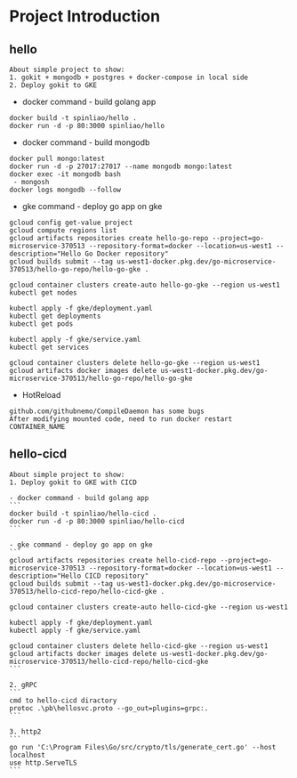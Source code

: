 # Project Introduction

## hello
    About simple project to show:
    1. gokit + mongodb + postgres + docker-compose in local side
    2. Deploy gokit to GKE 
    

- docker command - build golang app
```
docker build -t spinliao/hello .
docker run -d -p 80:3000 spinliao/hello
```
- docker command - build mongodb
```
docker pull mongo:latest
docker run -d -p 27017:27017 --name mongodb mongo:latest
docker exec -it mongodb bash
 - mongosh
docker logs mongodb --follow
```

- gke command - deploy go app on gke
```
gcloud config get-value project
gcloud compute regions list
gcloud artifacts repositories create hello-go-repo --project=go-microservice-370513 --repository-format=docker --location=us-west1 --description="Hello Go Docker repository"
gcloud builds submit --tag us-west1-docker.pkg.dev/go-microservice-370513/hello-go-repo/hello-go-gke .

gcloud container clusters create-auto hello-go-gke --region us-west1
kubectl get nodes

kubectl apply -f gke/deployment.yaml
kubectl get deployments
kubectl get pods

kubectl apply -f gke/service.yaml
kubectl get services

gcloud container clusters delete hello-go-gke --region us-west1
gcloud artifacts docker images delete us-west1-docker.pkg.dev/go-microservice-370513/hello-go-repo/hello-go-gke
```

- HotReload
```
github.com/githubnemo/CompileDaemon has some bugs
After modifying mounted code, need to run docker restart CONTAINER_NAME
```

## hello-cicd
    About simple project to show:
    1. Deploy gokit to GKE with CICD 

    - docker command - build golang app
    ```
    docker build -t spinliao/hello-cicd .
    docker run -d -p 80:3000 spinliao/hello-cicd
    ```
    
    - gke command - deploy go app on gke
    ```
    gcloud artifacts repositories create hello-cicd-repo --project=go-microservice-370513 --repository-format=docker --location=us-west1 --description="Hello CICD repository"
    gcloud builds submit --tag us-west1-docker.pkg.dev/go-microservice-370513/hello-cicd-repo/hello-cicd-gke .

    gcloud container clusters create-auto hello-cicd-gke --region us-west1

    kubectl apply -f gke/deployment.yaml
    kubectl apply -f gke/service.yaml

    gcloud container clusters delete hello-cicd-gke --region us-west1
    gcloud artifacts docker images delete us-west1-docker.pkg.dev/go-microservice-370513/hello-cicd-repo/hello-cicd-gke
    ```

    2. gRPC
    ```
    cmd to hello-cicd diractory
    protoc .\pb\hellosvc.proto --go_out=plugins=grpc:.
    ```

    3. http2
    ```
    go run 'C:\Program Files\Go/src/crypto/tls/generate_cert.go' --host localhost
    use http.ServeTLS
    ```